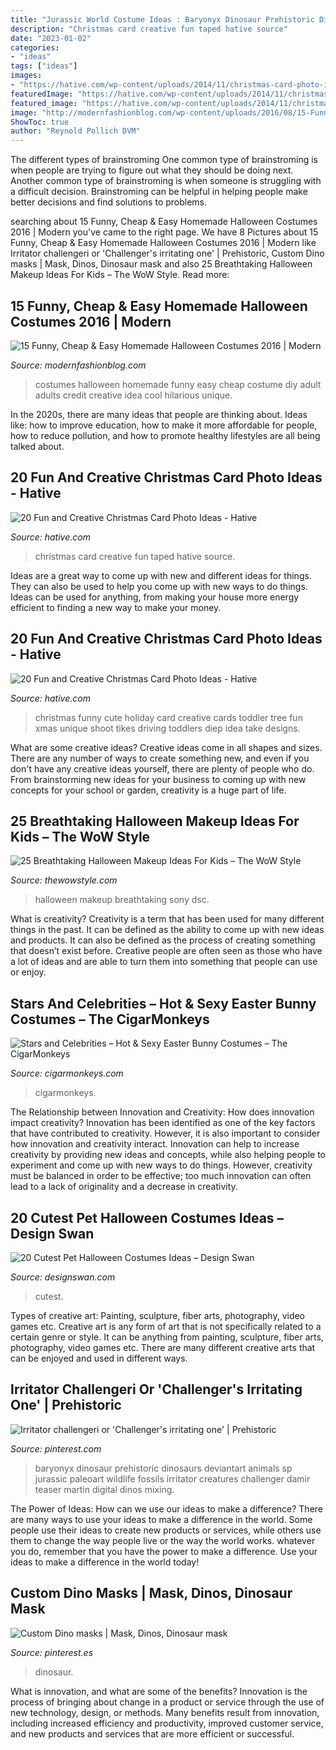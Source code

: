 ```yaml
---
title: "Jurassic World Costume Ideas : Baryonyx Dinosaur Prehistoric Dinosaurs Deviantart Animals Sp Jurassic Paleoart Wildlife Fossils Irritator Creatures Challenger Damir Teaser Martin Digital Dinos Mixing"
description: "Christmas card creative fun taped hative source"
date: "2023-01-02"
categories:
- "ideas"
tags: ["ideas"]
images:
- "https://hative.com/wp-content/uploads/2014/11/christmas-card-photo-ideas/17-christmas-card-photo-ideas.jpg"
featuredImage: "https://hative.com/wp-content/uploads/2014/11/christmas-card-photo-ideas/19-christmas-card-photo-ideas.jpg"
featured_image: "https://hative.com/wp-content/uploads/2014/11/christmas-card-photo-ideas/19-christmas-card-photo-ideas.jpg"
image: "http://modernfashionblog.com/wp-content/uploads/2016/08/15-Funny-Cheap-Easy-Homemade-Halloween-Costumes-2016-14.jpg"
ShowToc: true
author: "Reynold Pollich DVM"
---
```



The different types of brainstroming
One common type of brainstroming is when people are trying to figure out what they should be doing next. Another common type of brainstroming is when someone is struggling with a difficult decision. Brainstroming can be helpful in helping people make better decisions and find solutions to problems.

	

		
searching about 15 Funny, Cheap &amp; Easy Homemade Halloween Costumes 2016 | Modern you've came to the right page. We have 8 Pictures about 15 Funny, Cheap &amp; Easy Homemade Halloween Costumes 2016 | Modern like Irritator challengeri or &#039;Challenger&#039;s irritating one&#039; | Prehistoric, Custom Dino masks | Mask, Dinos, Dinosaur mask and also 25 Breathtaking Halloween Makeup Ideas For Kids – The WoW Style. Read more:
		
    
## 15 Funny, Cheap &amp; Easy Homemade Halloween Costumes 2016 | Modern

<img loading=lazy src="http://modernfashionblog.com/wp-content/uploads/2016/08/15-Funny-Cheap-Easy-Homemade-Halloween-Costumes-2016-14.jpg" onerror="this.onerror=null;this.src='https://tse3.mm.bing.net/th?id=OIP.I1-3cAOyz0Do0E-cNDjrFwHaHS&amp;pid=15.1';" alt="15 Funny, Cheap &amp; Easy Homemade Halloween Costumes 2016 | Modern">

_Source: modernfashionblog.com_

>costumes halloween homemade funny easy cheap costume diy adult adults credit creative idea cool hilarious unique. 

	

In the 2020s, there are many ideas that people are thinking about. Ideas like: how to improve education, how to make it more affordable for people, how to reduce pollution, and how to promote healthy lifestyles are all being talked about.

    
## 20 Fun And Creative Christmas Card Photo Ideas - Hative

<img loading=lazy src="https://hative.com/wp-content/uploads/2014/11/christmas-card-photo-ideas/17-christmas-card-photo-ideas.jpg" onerror="this.onerror=null;this.src='https://tse1.mm.bing.net/th?id=OIP.aAVQtyQ2ZuZForC4ulJAzwHaLH&amp;pid=15.1';" alt="20 Fun and Creative Christmas Card Photo Ideas - Hative">

_Source: hative.com_

>christmas card creative fun taped hative source. 

	

Ideas are a great way to come up with new and different ideas for things. They can also be used to help you come up with new ways to do things. Ideas can be used for anything, from making your house more energy efficient to finding a new way to make your money.

    
## 20 Fun And Creative Christmas Card Photo Ideas - Hative

<img loading=lazy src="https://hative.com/wp-content/uploads/2014/11/christmas-card-photo-ideas/19-christmas-card-photo-ideas.jpg" onerror="this.onerror=null;this.src='https://tse3.mm.bing.net/th?id=OIP.oRaY5QY4AGzTNCpJzST8AQHaKD&amp;pid=15.1';" alt="20 Fun and Creative Christmas Card Photo Ideas - Hative">

_Source: hative.com_

>christmas funny cute holiday card creative cards toddler tree fun xmas unique shoot tikes driving toddlers diep idea take designs. 

	

What are some creative ideas?
Creative ideas come in all shapes and sizes. There are any number of ways to create something new, and even if you don't have any creative ideas yourself, there are plenty of people who do. From brainstorming new ideas for your business to coming up with new concepts for your school or garden, creativity is a huge part of life.

    
## 25 Breathtaking Halloween Makeup Ideas For Kids – The WoW Style

<img loading=lazy src="http://thewowstyle.com/wp-content/uploads/2016/08/Party-of-Halloween.jpg" onerror="this.onerror=null;this.src='https://tse2.mm.bing.net/th?id=OIP.RF0rb68KXfKdAaShVxM0rAHaJ4&amp;pid=15.1';" alt="25 Breathtaking Halloween Makeup Ideas For Kids – The WoW Style">

_Source: thewowstyle.com_

>halloween makeup breathtaking sony dsc. 

	

What is creativity?
Creativity is a term that has been used for many different things in the past. It can be defined as the ability to come up with new ideas and products. It can also be defined as the process of creating something that doesn’t exist before. Creative people are often seen as those who have a lot of ideas and are able to turn them into something that people can use or enjoy.

    
## Stars And Celebrities – Hot &amp; Sexy Easter Bunny Costumes – The CigarMonkeys

<img loading=lazy src="http://cigarmonkeys.com/wp-content/uploads/2018/03/easter-bunny-mask-rabbit-cusume-sexy-hot-37-610x1024.jpg" onerror="this.onerror=null;this.src='https://tse3.mm.bing.net/th?id=OIP.orLisY9WmU280Im8hsUO2QHaMb&amp;pid=15.1';" alt="Stars and Celebrities – Hot &amp; Sexy Easter Bunny Costumes – The CigarMonkeys">

_Source: cigarmonkeys.com_

>cigarmonkeys. 

	

The Relationship between Innovation and Creativity: How does innovation impact creativity?
Innovation has been identified as one of the key factors that have contributed to creativity. However, it is also important to consider how innovation and creativity interact. Innovation can help to increase creativity by providing new ideas and concepts, while also helping people to experiment and come up with new ways to do things. However, creativity must be balanced in order to be effective; too much innovation can often lead to a lack of originality and a decrease in creativity.

    
## 20 Cutest Pet Halloween Costumes Ideas – Design Swan

<img loading=lazy src="https://img.designswan.com/2013/10/petCostume/9.jpg" onerror="this.onerror=null;this.src='https://tse4.mm.bing.net/th?id=OIP.WAiku0LML42jvhftU7huKQHaJ8&amp;pid=15.1';" alt="20 Cutest Pet Halloween Costumes Ideas – Design Swan">

_Source: designswan.com_

>cutest. 

	

Types of creative art: Painting, sculpture, fiber arts, photography, video games etc.
Creative art is any form of art that is not specifically related to a certain genre or style. It can be anything from painting, sculpture, fiber arts, photography, video games etc. There are many different creative arts that can be enjoyed and used in different ways.

    
## Irritator Challengeri Or &#039;Challenger&#039;s Irritating One&#039; | Prehistoric

<img loading=lazy src="https://i.pinimg.com/736x/ef/46/8e/ef468ec97aac86c86c6bbb213993025d--extinct-animals-prehistoric-animals.jpg" onerror="this.onerror=null;this.src='https://tse3.mm.bing.net/th?id=OIP.6ITmxVB984O4N6iI6Zhi0gHaKe&amp;pid=15.1';" alt="Irritator challengeri or &#039;Challenger&#039;s irritating one&#039; | Prehistoric">

_Source: pinterest.com_

>baryonyx dinosaur prehistoric dinosaurs deviantart animals sp jurassic paleoart wildlife fossils irritator creatures challenger damir teaser martin digital dinos mixing. 

	

The Power of Ideas: How can we use our ideas to make a difference?
There are many ways to use your ideas to make a difference in the world. Some people use their ideas to create new products or services, while others use them to change the way people live or the way the world works. whatever you do, remember that you have the power to make a difference. Use your ideas to make a difference in the world today!

    
## Custom Dino Masks | Mask, Dinos, Dinosaur Mask

<img loading=lazy src="https://i.pinimg.com/736x/68/b1/b3/68b1b3a2bd728fc13532596d5652d1f4.jpg" onerror="this.onerror=null;this.src='https://tse2.mm.bing.net/th?id=OIP.lpvheWXLw0Aynme4bWu9swHaJ3&amp;pid=15.1';" alt="Custom Dino masks | Mask, Dinos, Dinosaur mask">

_Source: pinterest.es_

>dinosaur. 

	

What is innovation, and what are some of the benefits?
Innovation is the process of bringing about change in a product or service through the use of new technology, design, or methods. Many benefits result from innovation, including increased efficiency and productivity, improved customer service, and new products and services that are more efficient or successful.

